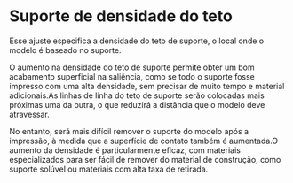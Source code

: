 Suporte de densidade do teto
====
Esse ajuste especifica a densidade do teto de suporte, o local onde o modelo é baseado no suporte.

O aumento na densidade do teto de suporte permite obter um bom acabamento superficial na saliência, como se todo o suporte fosse impresso com uma alta densidade, sem precisar de muito tempo e material adicionais.As linhas de linha do teto de suporte serão colocadas mais próximas uma da outra, o que reduzirá a distância que o modelo deve atravessar.

No entanto, será mais difícil remover o suporte do modelo após a impressão, à medida que a superfície de contato também é aumentada.O aumento da densidade é particularmente eficaz, com materiais especializados para ser fácil de remover do material de construção, como suporte solúvel ou materiais com alta taxa de retirada.